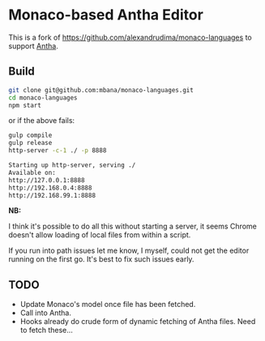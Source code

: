 # Monaco-based Antha Editor

This is a fork of https://github.com/alexandrudima/monaco-languages to support [Antha](https://www.antha-lang.org/).

## Build

```sh
git clone git@github.com:mbana/monaco-languages.git
cd monaco-languages
npm start
```

or if the above fails:

```sh
gulp compile
gulp release
http-server -c-1 ./ -p 8888
```

```sh
Starting up http-server, serving ./
Available on:
http://127.0.0.1:8888
http://192.168.0.4:8888
http://192.168.99.1:8888
```

**NB:**

I think it's possible to do all this without starting a server, it seems Chrome doesn't allow loading of local files from within a script.

If you run into path issues let me know, I myself, could not get the editor running on the first go. It's best to fix such issues early.

## TODO

* Update Monaco's model once file has been fetched.
* Call into Antha.
* Hooks already do crude form of dynamic fetching of Antha files. Need to fetch these...



